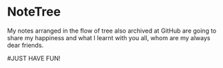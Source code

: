 # NoteTree
My notes arranged in the flow of tree also archived at GitHub are going to share my happiness and what I learnt with you all, whom are my always dear friends.

#JUST HAVE FUN!
